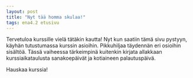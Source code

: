 ```yaml
---
layout: post
title: "Nyt tää homma skulaa!"
tags: ena4.2 etusivu
---
```


Tervetuloa kurssille vielä tätäkin kautta! Nyt kun saatiin tämä sivu pystyyn, käyhän tutustumassa kurssin asioihin. Pikkuhiljaa täydennän eri osioihin sisältöä. Tässä vaiheessa tärkeimpinä kuitenkin kirjata allakkaan kurssiaikataulusta sanakoepäivät ja kotiaineen palautuspäivä.

Hauskaa kurssia!